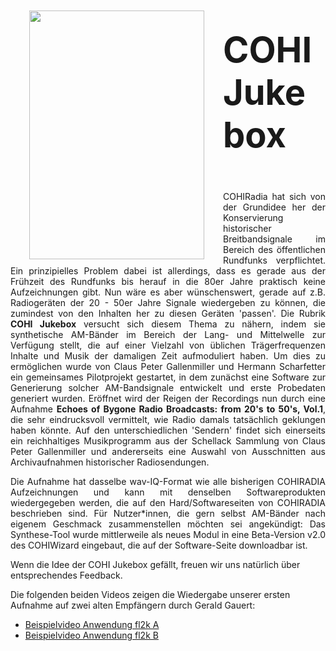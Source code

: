 


<img align="left" width="280" height="398" vspace="10" hspace="30" src="https://www.radiomuseum.org/forumdata/users/24/Radio_hoeren_1924.jpg"/> 

# **<span style="font-size:2em;">COHI Jukebox</p>**

<p style='text-align: justify;'>COHIRadia hat sich von der Grundidee her der Konservierung historischer Breitbandsignale im Bereich des öffentlichen Rundfunks verpflichtet. Ein prinzipielles Problem dabei ist allerdings, dass es gerade aus der Frühzeit des Rundfunks bis herauf in die 80er Jahre praktisch keine Aufzeichnungen gibt.
Nun wäre es aber wünschenswert, gerade auf z.B. Radiogeräten der 20 - 50er Jahre Signale wiedergeben zu können, die zumindest von den Inhalten her zu diesen Geräten 'passen'. Die Rubrik <strong>COHI Jukebox</strong> versucht sich diesem Thema zu nähern, indem sie synthetische AM-Bänder im Bereich der 
Lang- und Mittelwelle zur Verfügung stellt, die auf einer Vielzahl von üblichen Trägerfrequenzen Inhalte und Musik der damaligen Zeit aufmoduliert haben. Um dies zu ermöglichen wurde von Claus Peter Gallenmiller und Hermann Scharfetter ein gemeinsames Pilotprojekt gestartet, in dem 
zunächst eine Software zur Generierung solcher AM-Bandsignale entwickelt und erste Probedaten generiert wurden. Eröffnet wird der Reigen der Recordings nun durch eine Aufnahme <strong> Echoes of Bygone Radio Broadcasts: from 20's to 50's, Vol.1</strong>, die sehr eindrucksvoll vermittelt, wie Radio damals tatsächlich geklungen haben könnte.
Auf den unterschiedlichen 'Sendern' findet sich einerseits ein reichhaltiges Musikprogramm aus der Schellack Sammlung von Claus Peter Gallenmiller und andererseits eine Auswahl von Ausschnitten aus Archivaufnahmen historischer Radiosendungen.</p> 

<p style='text-align: justify;'>Die Aufnahme hat dasselbe wav-IQ-Format wie alle bisherigen COHIRADIA Aufzeichnungen und kann mit denselben Softwareprodukten wiedergegeben werden, die auf den Hard/Softwareseiten von COHIRADIA beschrieben sind. Für Nutzer*innen, die gern selbst AM-Bänder nach eigenem Geschmack zusammenstellen möchten sei angekündigt: Das Synthese-Tool wurde mittlerweile als neues Modul in eine Beta-Version v2.0 des COHIWizard eingebaut, die auf der Software-Seite downloadbar ist.</p> 

Wenn die Idee der COHI Jukebox gefällt, freuen wir uns natürlich über entsprechendes Feedback.

Die folgenden beiden Videos zeigen die Wiedergabe unserer ersten Aufnahme auf zwei alten Empfängern durch Gerald Gauert:
* [Beispielvideo Anwendung fl2k A](https://youtu.be/RRBtvOd3pog)
* [Beispielvideo Anwendung fl2k B](https://youtu.be/4jC2XtWUFI8)


